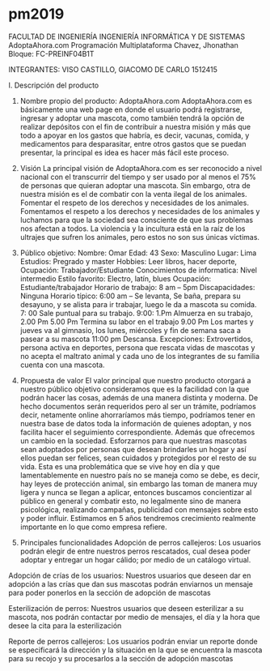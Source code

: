 # pm2019
FACULTAD DE INGENIERÍA
INGENIERÍA INFORMÁTICA Y DE SISTEMAS
AdoptaAhora.com
Programación Multiplataforma
Chavez, Jhonathan
Bloque: FC-PREINF04B1T


INTEGRANTES:
VISO CASTILLO, GIACOMO DE CARLO					1512415

I. Descripción del producto
1. Nombre propio del producto: AdoptaAhora.com
AdoptaAhora.com es básicamente una web page en donde el usuario podrá registrarse, ingresar y adoptar una mascota, como también tendrá la opción de realizar depósitos con el fin de contribuir a nuestra misión y más que todo a apoyar en los gastos que habría, es decir, vacunas, comida, y medicamentos para desparasitar, entre otros gastos que se puedan presentar, la principal es idea es hacer más fácil este proceso.
 
2. Visión
La principal visión de AdoptaAhora.com es ser reconocido a nivel nacional con el transcurrir del tiempo y ser usado por al menos el 75% de personas que quieran adoptar una mascota. Sin embargo, otra de nuestra misión es el de combatir con la venta ilegal de los animales. Fomentar el respeto de los derechos y necesidades de los animales. Fomentamos el respeto a los derechos y necesidades de los animales y luchamos para que la sociedad sea consciente de que sus problemas nos afectan a todos. La violencia y la incultura está en la raíz de los ultrajes que sufren los animales, pero estos no son sus únicas víctimas.

3. Público objetivo:
Nombre: Omar
Edad: 43
Sexo: Masculino
Lugar: Lima
Estudios: Pregrado y master
Hobbies: Leer libros, hacer deporte,
Ocupación: Trabajador/Estudiante
Conocimientos de informatica: Nivel intermedio
Estilo favorito: Electro, latín, blues
Ocupación: Estudiante/trabajador
Horario de trabajo: 8 am – 5pm
Discapacidades: Ninguna
Horario típico:
6:00 am – Se levanta, Se baña, prepara su desayuno, y se alista para ir trabajar, luego le da a mascota su comida.
7: 00 Sale puntual para su trabajo.
9:00:
1.Pm Almuerza en su trabajo,
2.00 Pm
5.00 Pm Termina su labor en el trabajo
9.00 Pm Los martes y jueves va al gimnasio, los lunes, miércoles y fin de semana saca a pasear a su mascota
11:00 pm Descansa.
Excepciones: Extrovertidos, persona activa en deportes, persona que rescata vidas de mascotas y no acepta el maltrato animal y cada uno de los integrantes de su familia cuenta con una mascota.


4.  Propuesta de valor
El valor principal que nuestro producto otorgará a nuestro público objetivo consideramos que es la facilidad con la que podrán hacer las cosas, además de una manera distinta y moderna. De hecho documentos serán requeridos pero al ser un trámite, podríamos decir, netamente online ahorraríamos más tiempo, podríamos tener en nuestra base de datos toda la información de quienes adoptan, y nos facilita hacer el seguimiento correspondiente. Además que ofrecemos un cambio en la sociedad.
Esforzarnos para que nuestras mascotas sean adoptados por personas que desean brindarles un hogar y así ellos puedan ser felices, sean cuidados y protegidos por el resto de su vida. Esta es una problemática que se vive hoy en día y que lamentablemente en nuestro país no se maneja como se debe, es decir, hay leyes de protección animal, sin embargo las toman de manera muy ligera y nunca se llegan a aplicar, entonces buscamos concientizar al público en general y combatir esto, no legalmente sino de manera psicológica, realizando campañas, publicidad con mensajes sobre esto y poder influir. Estimamos en 5 años tendremos crecimiento realmente importante en lo que como empresa refiere.

5.  Principales funcionalidades
Adopción de perros callejeros:
Los usuarios podrán elegir de entre nuestros perros rescatados, cual desea poder adoptar y entregar un hogar cálido; por medio de un catálogo virtual.

Adopción de crías de los usuarios:
Nuestros usuarios que deseen dar en adopción a las crías que dan sus mascotas podrán enviarnos un mensaje para poder ponerlos en la sección de adopción de mascotas

Esterilización de perros: 
Nuestros usuarios que deseen esterilizar a su mascota, nos podrán contactar por medio de mensajes, el día y la hora que desee la cita para la esterilización

Reporte de perros callejeros:
Los usuarios podrán enviar  un reporte donde se especificará la dirección y la situación en la que se encuentra la mascota para su recojo y su procesarlos a la sección de adopción mascotas


